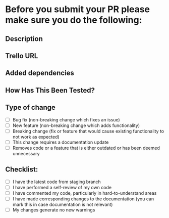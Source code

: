 # Before you submit your PR please make sure you do the following:

<!--
- In the description below, please describe the problem you've solved and how you solved it.
- If you have taken a ticket, please change on notion the status to 'In Progress'.
- Dont forget to add the notion link below where it says Notion URL.
- When you've submitted the PR, on your PR page you can tag someone to review on the right hand side.
- If possible, on your notion ticket please add the link to this PR on the section titled 'PR Link'
- Finally, please message on slack the person you've tagged for review to let them know!

- Please delete all the text above before you submit.
-->

## Description

<!-- Please include a summary of the change and which issue is fixed. List any dependencies that are required for this change. -->

## Trello URL

<!-- Please add the notion ticket URL here -->

## Added dependencies

<!-- Please add the name of any dependencies/external libraries addded here. -->

## How Has This Been Tested?

<!-- Please describe how a reviewer can verify your changes (UX steps, UI screenshots, etc). Provide instructions so we can reproduce expected behaviours. Please also list any relevant details for your test configuration. -->

## Type of change

<!-- Please delete options that are not relevant. -->

- [ ] Bug fix (non-breaking change which fixes an issue)
- [ ] New feature (non-breaking change which adds functionality)
- [ ] Breaking change (fix or feature that would cause existing functionality to not work as expected)
- [ ] This change requires a documentation update
- [ ] Removes code or a feature that is either outdated or has been deemed unnecessary

## Checklist:

<!-- Please delete options that are not relevant. -->

- [ ] I have the latest code from staging branch
- [ ] I have performed a self-review of my own code
- [ ] I have commented my code, particularly in hard-to-understand areas
- [ ] I have made corresponding changes to the documentation (you can mark this in case documentation is not relevant)
- [ ] My changes generate no new warnings
